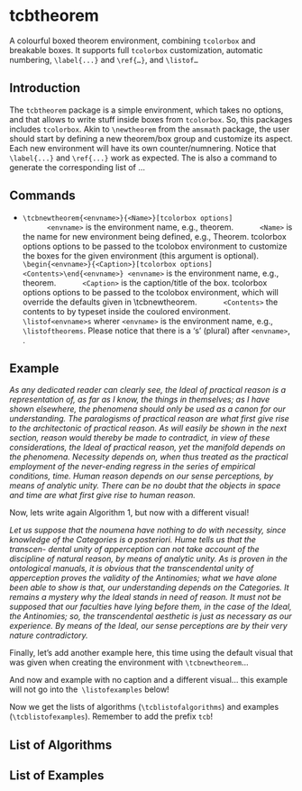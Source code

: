 # tcbtheorem

A colourful boxed theorem environment, combining `tcolorbox` and breakable boxes.  It supports full `tcolorbox` customization, automatic numbering, `\label{...}` and `\ref{…}`, and `\listof…`

## Introduction

The `tcbtheorem` package is a simple environment, which takes no options, and that allows to write stuff inside boxes from `tcolorbox`. So, this packages includes `tcolorbox`.
Akin to `\newtheorem` from the `amsmath` package, the user should start by defining a new theorem/box group and customize its aspect. Each new environment will have its own counter/numnering. Notice that `\label{...}` and `\ref{...}` work as expected. The is also a command to generate the corresponding list of …

## Commands

* `\tcbnewtheorem{<envname>}{<Name>}[tcolorbox options]`\
`      <envname>` is the environment name, e.g., theorem.
`      <Name>` is the name for new environment being defined, e.g., Theorem. tcolorbox options options to be passed to the tcolobox environment to customize the boxes for the given environment (this argument is optional).
`      \begin{<envname>}{<Caption>}[tcolorbox options]<Contents>\end{<envname>} <envname>` is the environment name, e.g., theorem.
`      <Caption>` is the caption/title of the box.
tcolorbox options options to be passed to the tcolobox environment,
which will override the defaults given in \tcbnewtheorem.
`      <Contents>` the contents to by typeset inside the coulored environment.
`\listof<envname>s` wherer `<envname>` is the environment name, e.g., `\listoftheorems`. Please notice that there is a ‘s’ (plural) after `<envname>`, .

## Example

_As any dedicated reader can clearly see, the Ideal of practical reason is a representation of, as far as I know, the things in themselves; as I have shown elsewhere, the phenomena should only be used as a canon for our understanding. The paralogisms of practical reason are what first give rise to the architectonic of practical reason. As will easily be shown in the next section, reason would thereby be made to contradict, in view of these considerations, the Ideal of practical reason, yet the manifold depends on the phenomena. Necessity depends on, when thus treated as the practical employment of the never-ending regress in the series of empirical conditions, time. Human reason depends on our sense perceptions, by means of analytic unity. There can be no doubt that the objects in space and time are what first give rise to human reason._

Now, lets write again Algorithm 1, but now with a different visual!

_Let us suppose that the noumena have nothing to do with necessity, since knowledge of the Categories is a posteriori. Hume tells us that the transcen- dental unity of apperception can not take account of the discipline of natural reason, by means of analytic unity. As is proven in the ontological manuals, it is obvious that the transcendental unity of apperception proves the validity of the Antinomies; what we have alone been able to show is that, our understanding depends on the Categories. It remains a mystery why the Ideal stands in need of reason. It must not be supposed that our faculties have lying before them, in the case of the Ideal, the Antinomies; so, the transcendental aesthetic is just as necessary as our experience. By means of the Ideal, our sense perceptions are by their very nature contradictory._

Finally, let’s add another example here, this time using the default visual that was given when creating the environment with `\tcbnewtheorem`…

And now and example with no caption and a different visual... this example
will not go into the` \listofexamples` below!

Now we get the lists of algorithms (`\tcblistofalgorithms`) and examples (`\tcblistofexamples`). Remember to add the prefix `tcb`!

## List of Algorithms

## List of Examples


